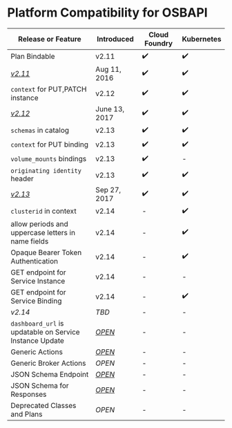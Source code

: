 # Platform Compatibility for OSBAPI


| Release or Feature | Introduced | Cloud Foundry | Kubernetes |
| --- | -- | --- | --- |
| Plan Bindable | v2.11 | ✔️ | ✔️ |
| [*v2.11*](release-notes.md#v211) | Aug 11, 2016 | ✔️ | ✔️ |
| `context` for PUT,PATCH instance | v2.12 | ✔️ | ✔️ |
| [*v2.12*](release-notes.md#v212) | June 13, 2017 | ✔️ | ✔️ |
| `schemas` in catalog | v2.13 | ✔️ | ✔️ |
| `context` for PUT binding | v2.13 | ✔️ | ✔️ |
| `volume_mounts` bindings | v2.13 | ✔️ | - |
| `originating identity` header | v2.13 | ✔️ | ✔️ |
| [*v2.13*](release-notes.md#v213) | Sep 27, 2017 | ✔️ | ✔️ |
| `clusterid` in context | v2.14 | - | ✔️ |
| allow periods and uppercase letters in name fields | v2.14 | - | ✔️ |
| Opaque Bearer Token Authentication | v2.14 | - | ✔️ |
| GET endpoint for Service Instance | v2.14 | - | - |
| GET endpoint for Service Binding | v2.14 | - | ✔️ |
| *v2.14* | _TBD_ | - | - |
| `dashboard_url` is updatable on Service Instance Update | [_OPEN_](https://github.com/openservicebrokerapi/servicebroker/pull/437) | - | - |
| Generic Actions | [_OPEN_](https://github.com/openservicebrokerapi/servicebroker/pull/431) | - | - |
| Generic Broker Actions | _OPEN_ | - | - |
| JSON Schema Endpoint | [_OPEN_](https://github.com/openservicebrokerapi/servicebroker/pull/402) | - | - |
| JSON Schema for Responses | [_OPEN_](https://github.com/openservicebrokerapi/servicebroker/pull/392) | - | - |
| Deprecated Classes and Plans | _OPEN_ | - | - |
